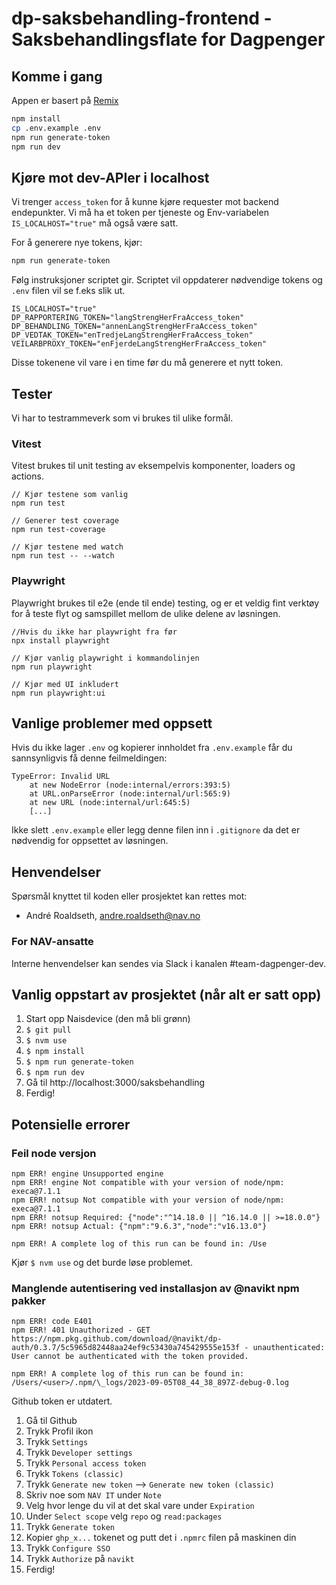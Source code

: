 # dp-saksbehandling-frontend - Saksbehandlingsflate for Dagpenger

## Komme i gang

Appen er basert på [Remix](https://remix.run/docs)

```sh
npm install
cp .env.example .env
npm run generate-token
npm run dev
```

## Kjøre mot dev-APIer i localhost

Vi trenger `access_token` for å kunne kjøre requester mot backend endepunkter. Vi må ha et token per tjeneste og Env-variabelen `IS_LOCALHOST="true"` må også være satt.

For å generere nye tokens, kjør:

```sh
npm run generate-token
```

Følg instruksjoner scriptet gir. Scriptet vil oppdaterer nødvendige tokens og `.env` filen vil se f.eks slik ut.

```
IS_LOCALHOST="true"
DP_RAPPORTERING_TOKEN="langStrengHerFraAccess_token"
DP_BEHANDLING_TOKEN="annenLangStrengHerFraAccess_token"
DP_VEDTAK_TOKEN="enTredjeLangStrengHerFraAccess_token"
VEILARBPROXY_TOKEN="enFjerdeLangStrengHerFraAccess_token"
```

Disse tokenene vil vare i en time før du må generere et nytt token.

## Tester

Vi har to testrammeverk som vi brukes til ulike formål.

### Vitest

Vitest brukes til unit testing av eksempelvis komponenter, loaders og actions.

```
// Kjør testene som vanlig
npm run test

// Generer test coverage
npm run test-coverage

// Kjør testene med watch
npm run test -- --watch
```

### Playwright

Playwright brukes til e2e (ende til ende) testing, og er et veldig fint verktøy for å teste flyt og samspillet mellom de ulike delene av løsningen.

```
//Hvis du ikke har playwright fra før
npx install playwright
```

```
// Kjør vanlig playwright i kommandolinjen
npm run playwright

// Kjør med UI inkludert
npm run playwright:ui
```

## Vanlige problemer med oppsett

Hvis du ikke lager `.env` og kopierer innholdet fra `.env.example` får du sannsynligvis få denne feilmeldingen:

```
TypeError: Invalid URL
    at new NodeError (node:internal/errors:393:5)
    at URL.onParseError (node:internal/url:565:9)
    at new URL (node:internal/url:645:5)
    [...]
```

Ikke slett `.env.example` eller legg denne filen inn i `.gitignore` da det er nødvendig for oppsettet av løsningen.

## Henvendelser

Spørsmål knyttet til koden eller prosjektet kan rettes mot:

- André Roaldseth, andre.roaldseth@nav.no

### For NAV-ansatte

Interne henvendelser kan sendes via Slack i kanalen #team-dagpenger-dev.

## Vanlig oppstart av prosjektet (når alt er satt opp)

1. Start opp Naisdevice (den må bli grønn)
2. `$ git pull`
3. `$ nvm use`
4. `$ npm install`
5. `$ npm run generate-token`
6. `$ npm run dev`
7. Gå til http://localhost:3000/saksbehandling
8. Ferdig!

## Potensielle errorer

### Feil node versjon

```npm ERR! code EBADENGINE
npm ERR! engine Unsupported engine
npm ERR! engine Not compatible with your version of node/npm: execa@7.1.1
npm ERR! notsup Not compatible with your version of node/npm: execa@7.1.1
npm ERR! notsup Required: {"node":"^14.18.0 || ^16.14.0 || >=18.0.0"}
npm ERR! notsup Actual: {"npm":"9.6.3","node":"v16.13.0"}

npm ERR! A complete log of this run can be found in: /Use
```

Kjør `$ nvm use` og det burde løse problemet.

### Manglende autentisering ved installasjon av @navikt npm pakker

```
npm ERR! code E401
npm ERR! 401 Unauthorized - GET https://npm.pkg.github.com/download/@navikt/dp-auth/0.3.7/5c5965d82448aa24ef9c53430a745429555e153f - unauthenticated: User cannot be authenticated with the token provided.

npm ERR! A complete log of this run can be found in: /Users/<user>/.npm/\_logs/2023-09-05T08_44_38_897Z-debug-0.log
```

Github token er utdatert.

1. Gå til Github
2. Trykk Profil ikon
3. Trykk `Settings`
4. Trykk `Developer settings`
5. Trykk `Personal access token`
6. Trykk `Tokens (classic)`
7. Trykk `Generate new token` --> `Generate new token (classic)`
8. Skriv noe som `NAV IT` under `Note`
9. Velg hvor lenge du vil at det skal vare under `Expiration`
10. Under `Select scope` velg `repo` og `read:packages`
11. Trykk `Generate token`
12. Kopier `ghp_x...` tokenet og putt det i `.npmrc` filen på maskinen din
13. Trykk `Configure SSO`
14. Trykk `Authorize` på `navikt`
15. Ferdig!
